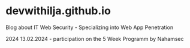 # devwithilja.github.io
Blog about IT Web Security - Specializing into Web App Penetration

2024
 13.02.2024 -
  participation on the 5 Week Programm by Nahamsec
